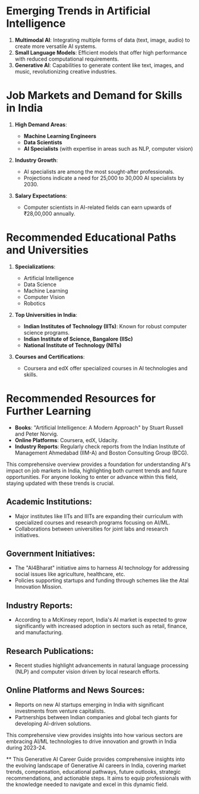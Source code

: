# Emerging Trends in Artificial Intelligence

1. **Multimodal AI**: Integrating multiple forms of data (text, image, audio) to create more versatile AI systems.
2. **Small Language Models**: Efficient models that offer high performance with reduced computational requirements.
3. **Generative AI**: Capabilities to generate content like text, images, and music, revolutionizing creative industries.

# Job Markets and Demand for Skills in India

1. **High Demand Areas**:
   - **Machine Learning Engineers**
   - **Data Scientists**
   - **AI Specialists** (with expertise in areas such as NLP, computer vision)

2. **Industry Growth**:
   - AI specialists are among the most sought-after professionals.
   - Projections indicate a need for 25,000 to 30,000 AI specialists by 2030.

3. **Salary Expectations**:
   - Computer scientists in AI-related fields can earn upwards of ₹28,00,000 annually.

# Recommended Educational Paths and Universities

1. **Specializations**:
   - Artificial Intelligence
   - Data Science
   - Machine Learning
   - Computer Vision
   - Robotics

2. **Top Universities in India**:
   - **Indian Institutes of Technology (IITs)**: Known for robust computer science programs.
   - **Indian Institute of Science, Bangalore (IISc)**
   - **National Institute of Technology (NITs)**

3. **Courses and Certifications**:
   - Coursera and edX offer specialized courses in AI technologies and skills.

# Recommended Resources for Further Learning
- **Books**: "Artificial Intelligence: A Modern Approach" by Stuart Russell and Peter Norvig.
- **Online Platforms**: Coursera, edX, Udacity.
- **Industry Reports**: Regularly check reports from the Indian Institute of Management Ahmedabad (IIM-A) and Boston Consulting Group (BCG).

This comprehensive overview provides a foundation for understanding AI's impact on job markets in India, highlighting both current trends and future opportunities. For anyone looking to enter or advance within this field, staying updated with these trends is crucial.

## Academic Institutions: 
- Major institutes like IITs and IIITs are expanding their curriculum with specialized courses and research programs focusing on AI/ML.
- Collaborations between universities for joint labs and research initiatives.

## Government Initiatives:
- The "AI4Bharat" initiative aims to harness AI technology for addressing social issues like agriculture, healthcare, etc.
- Policies supporting startups and funding through schemes like the Atal Innovation Mission.

## Industry Reports:
- According to a McKinsey report, India's AI market is expected to grow significantly with increased adoption in sectors such as retail, finance, and manufacturing.

## Research Publications:
- Recent studies highlight advancements in natural language processing (NLP) and computer vision driven by local research efforts.
 
## Online Platforms and News Sources:
- Reports on new AI startups emerging in India with significant investments from venture capitalists.
- Partnerships between Indian companies and global tech giants for developing AI-driven solutions.

This comprehensive view provides insights into how various sectors are embracing AI/ML technologies to drive innovation and growth in India during 2023-24.

** This Generative AI Career Guide provides comprehensive insights into the evolving landscape of Generative AI careers in India, covering market trends, compensation, educational pathways, future outlooks, strategic recommendations, and actionable steps. It aims to equip professionals with the knowledge needed to navigate and excel in this dynamic field.